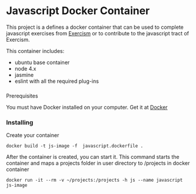 # Javascript Docker Container

This project is a defines a docker container that can be used to complete
javascript exercises from [Exercism](http://exercism.io) or to contribute to the javascript tract of
Exercism.

This container includes:
* ubuntu base container
* node 4.x
* jasmine
* eslint with all the required plug-ins

###
Prerequisites

You must have Docker installed on your computer.   Get it at [Docker](http://www.docker.com)  

### Installing

Create your container

```
docker build -t js-image -f  javascript.dockerfile .
```

After the container is created, you can start it.   This command starts the container
and maps a projects folder in user directory to /projects in docker container

```
docker run -it --rm -v ~/projects:/projects -h js --name javascript js-image
```
